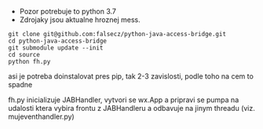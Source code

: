 - Pozor potrebuje to python 3.7
- Zdrojaky jsou aktualne hroznej mess.
```
git clone git@github.com:falsecz/python-java-access-bridge.git
cd python-java-access-bridge
git submodule update --init
cd source
python fh.py
```
asi je potreba doinstalovat pres pip, tak 2-3 zavislosti, podle toho na cem to spadne


fh.py inicializuje JABHandler, vytvori se wx.App a pripravi se pumpa na udalosti ktera vybira frontu z JABHandleru a odbavuje na jinym threadu (viz. mujeventhandler.py)
